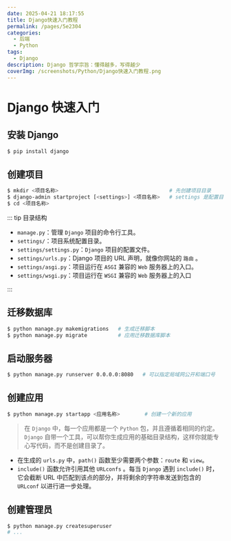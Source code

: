```yaml
---
date: 2025-04-21 18:17:55
title: Django快速入门教程
permalink: /pages/5e2304
categories:
  - 后端
  - Python
tags:
  - Django
description: Django 哲学宗旨：懂得越多，写得越少
coverImg: /screenshots/Python/Django快速入门教程.png
---
```


# Django 快速入门

## 安装 Django

```bash
$ pip install django
```

## 创建项目

```bash
$ mkdir <项目名称>                                    # 先创建项目目录
$ django-admin startproject [<settings>] <项目名称>   # settings 是配置目录名称。如果不指定，配置目录的名称与项目名称一致
$ cd <项目名称>
```

::: tip 目录结构

- `manage.py`：管理 `Django` 项目的命令行工具。
- `settings/`：项目系统配置目录。
- `settings/settings.py`：`Django` 项目的配置文件。
- `settings/urls.py`：Django 项目的 URL 声明，就像你网站的 `路由` 。
- `settings/asgi.py`：项目运行在 `ASGI` 兼容的 `Web` 服务器上的入口。
- `settings/wsgi.py`：项目运行在 `WSGI` 兼容的 `Web` 服务器上的入口

:::

## 迁移数据库

```bash
$ python manage.py makemigrations   # 生成迁移脚本
$ python manage.py migrate          # 应用迁移数据库脚本
```

## 启动服务器

```bash
$ python manage.py runserver 0.0.0.0:8080   # 可以指定局域网公开和端口号
```

## 创建应用

```bash
$ python manage.py startapp <应用名称>        # 创建一个新的应用
```

> 在 `Django` 中，每一个应用都是一个 `Python` 包，并且遵循着相同的约定。`Django` 自带一个工具，可以帮你生成应用的基础目录结构，这样你就能专心写代码，而不是创建目录了。

- 在生成的 `urls.py` 中，`path()` 函数至少需要两个参数：`route` 和 `view`。
- `include()` 函数允许引用其他 `URLconfs` 。每当 `Django` 遇到 `include()` 时，它会截断 URL 中匹配到该点的部分，并将剩余的字符串发送到包含的 `URLconf` 以进行进一步处理。

## 创建管理员

```bash
$ python manage.py createsuperuser
# ...
```
